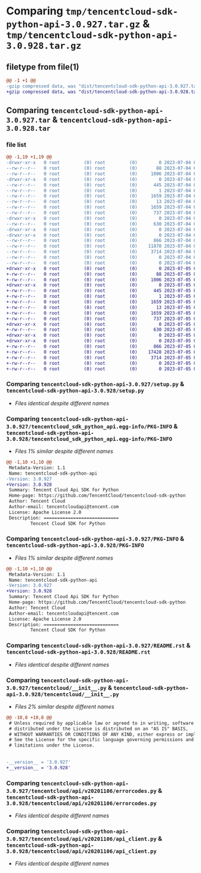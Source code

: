 # Comparing `tmp/tencentcloud-sdk-python-api-3.0.927.tar.gz` & `tmp/tencentcloud-sdk-python-api-3.0.928.tar.gz`

## filetype from file(1)

```diff
@@ -1 +1 @@
-gzip compressed data, was "dist/tencentcloud-sdk-python-api-3.0.927.tar", last modified: Tue Jul  4 00:14:28 2023, max compression
+gzip compressed data, was "dist/tencentcloud-sdk-python-api-3.0.928.tar", last modified: Wed Jul  5 00:18:14 2023, max compression
```

## Comparing `tencentcloud-sdk-python-api-3.0.927.tar` & `tencentcloud-sdk-python-api-3.0.928.tar`

### file list

```diff
@@ -1,19 +1,19 @@
-drwxr-xr-x   0 root         (0) root         (0)        0 2023-07-04 00:14:28.000000 tencentcloud-sdk-python-api-3.0.927/
--rw-r--r--   0 root         (0) root         (0)       88 2023-07-04 00:14:28.000000 tencentcloud-sdk-python-api-3.0.927/setup.cfg
--rw-r--r--   0 root         (0) root         (0)     1006 2023-07-04 00:14:28.000000 tencentcloud-sdk-python-api-3.0.927/setup.py
-drwxr-xr-x   0 root         (0) root         (0)        0 2023-07-04 00:14:28.000000 tencentcloud-sdk-python-api-3.0.927/tencentcloud_sdk_python_api.egg-info/
--rw-r--r--   0 root         (0) root         (0)      445 2023-07-04 00:14:28.000000 tencentcloud-sdk-python-api-3.0.927/tencentcloud_sdk_python_api.egg-info/SOURCES.txt
--rw-r--r--   0 root         (0) root         (0)        1 2023-07-04 00:14:28.000000 tencentcloud-sdk-python-api-3.0.927/tencentcloud_sdk_python_api.egg-info/dependency_links.txt
--rw-r--r--   0 root         (0) root         (0)     1659 2023-07-04 00:14:28.000000 tencentcloud-sdk-python-api-3.0.927/tencentcloud_sdk_python_api.egg-info/PKG-INFO
--rw-r--r--   0 root         (0) root         (0)       13 2023-07-04 00:14:28.000000 tencentcloud-sdk-python-api-3.0.927/tencentcloud_sdk_python_api.egg-info/top_level.txt
--rw-r--r--   0 root         (0) root         (0)     1659 2023-07-04 00:14:28.000000 tencentcloud-sdk-python-api-3.0.927/PKG-INFO
--rw-r--r--   0 root         (0) root         (0)      737 2023-07-04 00:14:28.000000 tencentcloud-sdk-python-api-3.0.927/README.rst
-drwxr-xr-x   0 root         (0) root         (0)        0 2023-07-04 00:14:28.000000 tencentcloud-sdk-python-api-3.0.927/tencentcloud/
--rw-r--r--   0 root         (0) root         (0)      630 2023-07-04 00:14:28.000000 tencentcloud-sdk-python-api-3.0.927/tencentcloud/__init__.py
-drwxr-xr-x   0 root         (0) root         (0)        0 2023-07-04 00:14:28.000000 tencentcloud-sdk-python-api-3.0.927/tencentcloud/api/
-drwxr-xr-x   0 root         (0) root         (0)        0 2023-07-04 00:14:28.000000 tencentcloud-sdk-python-api-3.0.927/tencentcloud/api/v20201106/
--rw-r--r--   0 root         (0) root         (0)      866 2023-07-04 00:14:28.000000 tencentcloud-sdk-python-api-3.0.927/tencentcloud/api/v20201106/errorcodes.py
--rw-r--r--   0 root         (0) root         (0)    11870 2023-07-04 00:14:28.000000 tencentcloud-sdk-python-api-3.0.927/tencentcloud/api/v20201106/models.py
--rw-r--r--   0 root         (0) root         (0)     3714 2023-07-04 00:14:28.000000 tencentcloud-sdk-python-api-3.0.927/tencentcloud/api/v20201106/api_client.py
--rw-r--r--   0 root         (0) root         (0)        0 2023-07-04 00:14:28.000000 tencentcloud-sdk-python-api-3.0.927/tencentcloud/api/v20201106/__init__.py
--rw-r--r--   0 root         (0) root         (0)        0 2023-07-04 00:14:28.000000 tencentcloud-sdk-python-api-3.0.927/tencentcloud/api/__init__.py
+drwxr-xr-x   0 root         (0) root         (0)        0 2023-07-05 00:18:14.000000 tencentcloud-sdk-python-api-3.0.928/
+-rw-r--r--   0 root         (0) root         (0)       88 2023-07-05 00:18:14.000000 tencentcloud-sdk-python-api-3.0.928/setup.cfg
+-rw-r--r--   0 root         (0) root         (0)     1006 2023-07-05 00:18:14.000000 tencentcloud-sdk-python-api-3.0.928/setup.py
+drwxr-xr-x   0 root         (0) root         (0)        0 2023-07-05 00:18:14.000000 tencentcloud-sdk-python-api-3.0.928/tencentcloud_sdk_python_api.egg-info/
+-rw-r--r--   0 root         (0) root         (0)      445 2023-07-05 00:18:14.000000 tencentcloud-sdk-python-api-3.0.928/tencentcloud_sdk_python_api.egg-info/SOURCES.txt
+-rw-r--r--   0 root         (0) root         (0)        1 2023-07-05 00:18:14.000000 tencentcloud-sdk-python-api-3.0.928/tencentcloud_sdk_python_api.egg-info/dependency_links.txt
+-rw-r--r--   0 root         (0) root         (0)     1659 2023-07-05 00:18:14.000000 tencentcloud-sdk-python-api-3.0.928/tencentcloud_sdk_python_api.egg-info/PKG-INFO
+-rw-r--r--   0 root         (0) root         (0)       13 2023-07-05 00:18:14.000000 tencentcloud-sdk-python-api-3.0.928/tencentcloud_sdk_python_api.egg-info/top_level.txt
+-rw-r--r--   0 root         (0) root         (0)     1659 2023-07-05 00:18:14.000000 tencentcloud-sdk-python-api-3.0.928/PKG-INFO
+-rw-r--r--   0 root         (0) root         (0)      737 2023-07-05 00:18:14.000000 tencentcloud-sdk-python-api-3.0.928/README.rst
+drwxr-xr-x   0 root         (0) root         (0)        0 2023-07-05 00:18:14.000000 tencentcloud-sdk-python-api-3.0.928/tencentcloud/
+-rw-r--r--   0 root         (0) root         (0)      630 2023-07-05 00:18:14.000000 tencentcloud-sdk-python-api-3.0.928/tencentcloud/__init__.py
+drwxr-xr-x   0 root         (0) root         (0)        0 2023-07-05 00:18:14.000000 tencentcloud-sdk-python-api-3.0.928/tencentcloud/api/
+drwxr-xr-x   0 root         (0) root         (0)        0 2023-07-05 00:18:14.000000 tencentcloud-sdk-python-api-3.0.928/tencentcloud/api/v20201106/
+-rw-r--r--   0 root         (0) root         (0)      866 2023-07-05 00:18:14.000000 tencentcloud-sdk-python-api-3.0.928/tencentcloud/api/v20201106/errorcodes.py
+-rw-r--r--   0 root         (0) root         (0)    17428 2023-07-05 00:18:14.000000 tencentcloud-sdk-python-api-3.0.928/tencentcloud/api/v20201106/models.py
+-rw-r--r--   0 root         (0) root         (0)     3714 2023-07-05 00:18:14.000000 tencentcloud-sdk-python-api-3.0.928/tencentcloud/api/v20201106/api_client.py
+-rw-r--r--   0 root         (0) root         (0)        0 2023-07-05 00:18:14.000000 tencentcloud-sdk-python-api-3.0.928/tencentcloud/api/v20201106/__init__.py
+-rw-r--r--   0 root         (0) root         (0)        0 2023-07-05 00:18:14.000000 tencentcloud-sdk-python-api-3.0.928/tencentcloud/api/__init__.py
```

### Comparing `tencentcloud-sdk-python-api-3.0.927/setup.py` & `tencentcloud-sdk-python-api-3.0.928/setup.py`

 * *Files identical despite different names*

### Comparing `tencentcloud-sdk-python-api-3.0.927/tencentcloud_sdk_python_api.egg-info/PKG-INFO` & `tencentcloud-sdk-python-api-3.0.928/tencentcloud_sdk_python_api.egg-info/PKG-INFO`

 * *Files 1% similar despite different names*

```diff
@@ -1,10 +1,10 @@
 Metadata-Version: 1.1
 Name: tencentcloud-sdk-python-api
-Version: 3.0.927
+Version: 3.0.928
 Summary: Tencent Cloud Api SDK for Python
 Home-page: https://github.com/TencentCloud/tencentcloud-sdk-python
 Author: Tencent Cloud
 Author-email: tencentcloudapi@tencent.com
 License: Apache License 2.0
 Description: ============================
         Tencent Cloud SDK for Python
```

### Comparing `tencentcloud-sdk-python-api-3.0.927/PKG-INFO` & `tencentcloud-sdk-python-api-3.0.928/PKG-INFO`

 * *Files 1% similar despite different names*

```diff
@@ -1,10 +1,10 @@
 Metadata-Version: 1.1
 Name: tencentcloud-sdk-python-api
-Version: 3.0.927
+Version: 3.0.928
 Summary: Tencent Cloud Api SDK for Python
 Home-page: https://github.com/TencentCloud/tencentcloud-sdk-python
 Author: Tencent Cloud
 Author-email: tencentcloudapi@tencent.com
 License: Apache License 2.0
 Description: ============================
         Tencent Cloud SDK for Python
```

### Comparing `tencentcloud-sdk-python-api-3.0.927/README.rst` & `tencentcloud-sdk-python-api-3.0.928/README.rst`

 * *Files identical despite different names*

### Comparing `tencentcloud-sdk-python-api-3.0.927/tencentcloud/__init__.py` & `tencentcloud-sdk-python-api-3.0.928/tencentcloud/__init__.py`

 * *Files 2% similar despite different names*

```diff
@@ -10,8 +10,8 @@
 # Unless required by applicable law or agreed to in writing, software
 # distributed under the License is distributed on an "AS IS" BASIS,
 # WITHOUT WARRANTIES OR CONDITIONS OF ANY KIND, either express or implied.
 # See the License for the specific language governing permissions and
 # limitations under the License.
 
 
-__version__ = '3.0.927'
+__version__ = '3.0.928'
```

### Comparing `tencentcloud-sdk-python-api-3.0.927/tencentcloud/api/v20201106/errorcodes.py` & `tencentcloud-sdk-python-api-3.0.928/tencentcloud/api/v20201106/errorcodes.py`

 * *Files identical despite different names*

### Comparing `tencentcloud-sdk-python-api-3.0.927/tencentcloud/api/v20201106/api_client.py` & `tencentcloud-sdk-python-api-3.0.928/tencentcloud/api/v20201106/api_client.py`

 * *Files identical despite different names*

